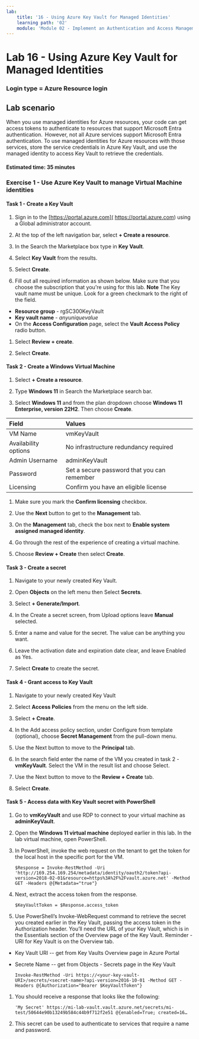 ```yaml
---
lab:
    title: '16 - Using Azure Key Vault for Managed Identities'
    learning path: '02'
    module: 'Module 02 - Implement an Authentication and Access Management Solution'
---
```


# Lab 16 - Using Azure Key Vault for Managed Identities

### Login type = Azure Resource login

## Lab scenario

When you use managed identities for Azure resources, your code can get access tokens to authenticate to resources that support Microsoft Entra authentication.  However, not all Azure services support Microsoft Entra authentication. To use managed identities for Azure resources with those services, store the service credentials in Azure Key Vault, and use the managed identity to access Key Vault to retrieve the credentials.

#### Estimated time: 35 minutes

### Exercise 1 - Use Azure Key Vault to manage Virtual Machine identities

#### Task 1 - Create a Key Vault

1. Sign in to the [https://portal.azure.com]( https://portal.azure.com) using a Global administrator account.

1. At the top of the left navigation bar, select **+ Create a resource**.

1. In the Search the Marketplace box type in **Key Vault**.  

1. Select **Key Vault** from the results.

1. Select **Create**.

1. Fill out all required information as shown below. Make sure that you choose the subscription that you're using for this lab.
    **Note** The Key vault name must be unique. Look for a green checkmark to the right of the field.

 - **Resource group** - rgSC300KeyVault
 - **Key vault name** - *anyuniquevalue*
 - On the **Access Configuration** page, select the **Vault Access Policy** radio button.
1. Select **Review + create**.

1. Select **Create**.

#### Task 2 - Create a Windows Virtual Machine

1. Select **+ Create a resource**.

1. Type **Windows 11** in Search the Marketplace search bar.

1. Select **Windows 11** and from the plan dropdown choose **Windows 11 Enterprise, version 22H2**. Then choose **Create**.

  | Field | Values |
  | :--   | :--    |
  | VM Name | vmKeyVault |
  | Availability options | No infrastructure redundancy required |
  | Admin Username | adminKeyVault |
  | Password | Set a secure password that you can remember |
  | Licensing | Confirm you have an eligible license |

1. Make sure you mark the **Confirm licensing** checkbox.

1. Use the **Next** button to get to the **Management** tab.

1. On the **Management** tab, check the box next to **Enable system assigned managed identity**.

1. Go through the rest of the experience of creating a virtual machine. 

1. Choose **Review + Create** then select **Create**.

#### Task 3 - Create a secret

1. Navigate to your newly created Key Vault.

1. Open **Objects** on the left menu then Select **Secrets**.

1. Select **+ Generate/Import**.

1. In the Create a secret screen, from Upload options leave **Manual** selected.

1. Enter a name and value for the secret.  The value can be anything you want. 

1. Leave the activation date and expiration date clear, and leave Enabled as Yes. 

1. Select **Create** to create the secret.

#### Task 4 - Grant access to Key Vault

1. Navigate to your newly created Key Vault

1. Select **Access Policies** from the menu on the left side.

1. Select **+ Create**.

1. In the Add access policy section, under Configure from template (optional), choose **Secret Management** from the pull-down menu.

1. Use the Next button to move to the **Principal** tab.

1. In the search field enter the name of the VM you created in task 2 - **vmKeyVault**.  Select the VM in the result list and choose Select.

1. Use the Next button to move to the **Review + Create** tab.

1. Select **Create**.

#### Task 5 - Access data with Key Vault secret with PowerShell

1. Go to **vmKeyVault** and use RDP to connect to your virtual machine as **adminKeyVault**.

1. Open the **Windows 11 virtual machine** deployed earlier in this lab. In the lab virtual machine, open PowerShell.  

1. In PowerShell, invoke the web request on the tenant to get the token for the local host in the specific port for the VM.  

    ```
    $Response = Invoke-RestMethod -Uri 'http://169.254.169.254/metadata/identity/oauth2/token?api-version=2018-02-01&resource=https%3A%2F%2Fvault.azure.net' -Method GET -Headers @{Metadata="true"}
    ```

1. Next, extract the access token from the response.  

    ```
    $KeyVaultToken = $Response.access_token
    ```

1. Use PowerShell’s Invoke-WebRequest command to retrieve the secret you created earlier in the Key Vault, passing the access token in the Authorization header.  You’ll need the URL of your Key Vault, which is in the Essentials section of the Overview page of the Key Vault.  Reminder - URI for Key Vault is on the Overview tab.

  - Key Vault URI -- get from Key Vaults Overview page in Azure Portal
  - Secrete Name -- get from Objects - Secrets page in the Key Vault

    ```
    Invoke-RestMethod -Uri https://<your-key-vault-URI>/secrets/<secret-name>?api-version=2016-10-01 -Method GET -Headers @{Authorization="Bearer $KeyVaultToken"}
    ```
1. You should receive a response that looks like the following: 
    ```
    'My Secret' https://mi-lab-vault.vault.azure.net/secrets/mi-test/50644e90b13249b584c44b9f712f2e51 @{enabled=True; created=16…
    ```
1. This secret can be used to authenticate to services that require a name and password.
